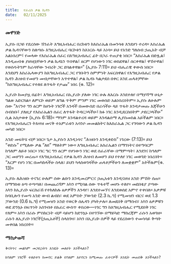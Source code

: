 ```yaml
---
title:  የፈረሰ ቃል ኪዳን
date:   02/11/2025
---
```


### መዋሃድ

ኢያሱ በጋይ የደረሰው ሽንፈት እግዚአብሔር በረከቱን ከእስራኤል በመንሳቱ እንደሆነ ተረዳ። እስራኤል ቃል ኪዳናቸውን ስለጣሱ እግዚአብሔር ባርኮቱን ከእነርሱ ላይ አነሳ። ይህ የአንድ ግለሰብ ኃጢአት ብቻ አልነበረም፤ የመላው የእስራኤል ሰፈር በእግዚአብሔር ፊት በጋራ ተጠያቂ ነበር። “እስራኤል በድሏል፤ እንዲጠብቁ ያዘዝኋቸውን ቃል ኪዳኔን ጥሰዋል፤ ዕርም የሆነውን ነገር ወስደዋል፤ ሰርቀዋል፤ ዋሽተዋል፤ የወሰዱትንም ከራሳቸው ንብረት ጋር ደባልቀዋል።” (ኢያሱ 7:11)። ይህ ብሔራዊ ቀውስ ነበር። እንደህግ እስራኤላውያን ከእግዚአብሔር ጋር የገቡትን ስምምነት አፍርሰዋልና የእግዚአብሔር የቃል ኪዳን ሕዝብ የመሆን መብታቸውን አጥተዋል፤ ቃል ኪዳኑ ካልታደሰ በቀር እንደ ጠላቶቻቸው “ከእግዚአብሔር የተለዩ ለጥፋት የታጩ” ነበሩ (ቁ. 12)።

ኢያሪኮ ከመያዟ በፊት፣ እግዚአብሔር በኢያሪኮ ያለው ነገር ሁሉ ለእርሱ እንደተለየ በማያሻማ ሁኔታ ግልጽ አድርጓል። ለምርኮ ወይም ለግል ጥቅም ምንም ነገር መወሰድ አልነበረበትም። ኢያሱ ለሁሉም ሰው “እናንተ ግን ዕርም ከሆኑት ነገሮች አንዳች በመውሰድ በራሳችሁ ላይ ጥፋት እንዳታመጡ እጃችሁን ሰብስቡ፤ ያለዚያ የእስራኤልን ሰፈር ለጥፋት ትዳርጋላችሁ፤ ክፉ ነገር እንዲደርስበትም ታደርጋላችሁ” ሲል አስታወቀ (ኢያሱ 6:18)። ማንም እንዳልተረዳ ወይም እንዳልሰማ ሊያስመስል አይችልም ነበር። የእግዚአብሔርን ትእዛዝ መናቅ ተአምራቱን አሳንሶ መመልከትና ከእስራኤል ጋር የገባውን ቃል ኪዳን መካድ ነበር።

አንድ መፍትሄ ብቻ ነበር። ጌታ ኢያሱን እንዲነሳና “ሕዝቡን እንዲቀድስ” ነገረው (7:13)። ይህ “ቀድሱ” የሚለው ቃል “ለዩ” ማለትም ነው። እግዚአብሔር እስራኤልን በማንነትና በተግባርም ከዓለም ለይቶ ነበር። ነገር ግር ግን ዕርም የሆነውን ነገር ወደ ሰፈራቸው በማምጣት፣ እንደገና ከዓለም ጋር መሆንን መረጡ። የእግዚአብሔር የቃል ኪዳን ሕዝብ ለመሆን ይህ የተለየ ነገር መወገድ ነበረበት። “እርም የሆነ ነገር በመካከላችሁ ስላለ፣ ይህን ካላስወገዳችሁ ጠላቶቻችሁን ለመቋቋም” አትችሉም(ቁ. 13)።

ኢያሱ ለሕዝቡ ተናገረ ሁሉም ሰው ልቡን እንዲመረምርና ኃጢአቱን እንዲናዘዝ አንድ ምሽት ሰጠ። በማግስቱ ዕጣ ተጣጣለ፣ በመጨረሻም አካን የሚባል ሰው ጥፋተኛ መሆኑ ተለየ። መደበቂያ ያጣው አካን ከኢያሪኮ ፍርስራሽ የተከለከሉ ዕቃዎችን እንዳየ፣ እንደተመኘና እንደወሰደ አምኖ ተቀበለ። እቃዎቹ ከባቢሎን የመጣ አንድ ውብ ልብስ፣ ወደ አምስት ፓውንድ (2.3 ኪ.ግ) የሚመዝን ብርና ወደ 1.3 ፓውንድ (0.6 ኪ.ግ) የሚመዝን አንድ የወርቅ ሰሌዳን ያካትታሉ። ለመደበቅ በማሰብ፣ አካን ዕቃዎቹን ወደ ድንኳኑ በፍጥነት አስገብቶ በአፈር ውስጥ ቀበረው—ነገር ግን ከእግዚአብሔር የሚደበቅ ነገር የለም። አካን በራሱ ምስክርነት ብቻ ሳይሆን ከድንኳኑ በተገኘው በማይካድ ማስረጃም ራሱን አወገዘ። ራሱን ለኢያሪኮ ነገሮች(ኃጢአቶች) ስላስገዛ፣ አካን በኢያሪኮ ሰዎች ላይ የደረሰውን ተመሳሳይ ቅጣት መቀበል ነበረበት።

### ማስታወሻ

`ቅናትንና መልካም መጋቢነትን እንዴት መለየት እንችላለን?`

`ከዓለም ነገሮች ተለይተን ከመኖር ይልቅ በዓለም እየኖርን ከሚመጡ ፈተናዎች እንዴት መጠበቅ እንችላለን?`
